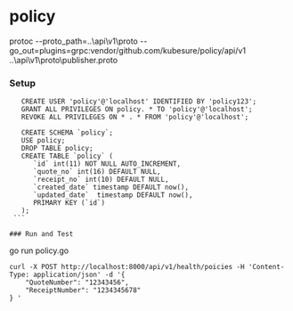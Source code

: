 # policy

protoc --proto_path=..\api\v1\proto --go_out=plugins=grpc:vendor/github.com/kubesure/policy/api/v1 ..\api\v1\proto\publisher.proto

### Setup

   ```
      CREATE USER 'policy'@'localhost' IDENTIFIED BY 'policy123';
      GRANT ALL PRIVILEGES ON policy. * TO 'policy'@'localhost';
      REVOKE ALL PRIVILEGES ON * . * FROM 'policy'@'localhost';
   ```

   ```
      CREATE SCHEMA `policy`;
      USE policy;
      DROP TABLE policy;
      CREATE TABLE `policy` (
         `id` int(11) NOT NULL AUTO_INCREMENT,
         `quote_no` int(16) DEFAULT NULL,
         `receipt_no` int(10) DEFAULT NULL,
         `created_date` timestamp DEFAULT now(),
         `updated_date`  timestamp DEFAULT now(),
         PRIMARY KEY (`id`)
      );
    ```

### Run and Test
```
 go run policy.go   
```
curl -X POST http://localhost:8000/api/v1/health/poicies -H 'Content-Type: application/json' -d '{
    "QuoteNumber": "12343456",        
    "ReceiptNumber": "1234345678"     
} '
```
